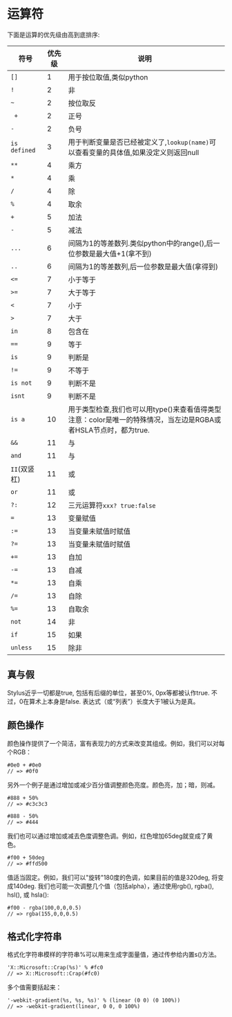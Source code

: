 # 运算符

下面是运算的优先级由高到底排序:

符号| 优先级 | 说明
---|---|---
`[]`  |1| 用于按位取值,类似python
`!`|2|非
`~ `|2| 按位取反
` +`|2|正号
 `-` |2|负号
`is defined` |3| 用于判断变量是否已经被定义了,`lookup(name)`可以查看变量的具体值,如果没定义则返回null
`**`|4| 乘方
`*` |4|乘
`/`|4|除
 `%`|4|取余
`+`|5|加法
`-`|5|减法
`...` |6|间隔为1的等差数列.类似python中的range(),后一位参数是最大值+1(拿不到)
`..`|6|间隔为1的等差数列,后一位参数是最大值(拿得到)
`<=`|7|小于等于
`>=` |7|大于等于
`<`|7|小于
`>`|7|大于
`in`|8|包含在
`== `|9|等于
`is `|9|判断是
`!= `|9|不等于
`is not`|9|判断不是
`isnt`|9|判断不是
`is a`|10|用于类型检查,我们也可以用type()来查看值得类型</br>注意：color是唯一的特殊情况，当左边是RGBA或者HSLA节点时，都为true.
`&&` |11|与
`and `|11|与
`II`(双竖杠)|11|或
`or`|11|或
`?:`|12|三元运算符`xxx? true:false`
`=` |13|变量赋值
`:= `|13|当变量未赋值时赋值
`?= `|13|当变量未赋值时赋值
`+=`|13|自加
`-= `|13|自减
`*= `|13|自乘
`/=` |13|自除
`%=`|13|自取余
`not`|14|非
`if` |15| 如果
`unless`|15| 除非

## 真与假

Stylus近乎一切都是true, 包括有后缀的单位，甚至0%, 0px等都被认作true.
不过，0在算术上本身是false.
表达式（或“列表”）长度大于1被认为是真。


## 颜色操作

颜色操作提供了一个简洁，富有表现力的方式来改变其组成。例如，我们可以对每个RGB：

```
#0e0 + #0e0
// => #0f0
```
另外一个例子是通过增加或减少百分值调整颜色亮度。颜色亮，加；暗，则减。
```
#888 + 50%
// => #c3c3c3

#888 - 50%
// => #444

```
我们也可以通过增加或减去色度调整色调。例如，红色增加65deg就变成了黄色。
```
#f00 + 50deg
// => #ffd500
```
值适当固定。例如，我们可以"旋转"180度的色调，如果目前的值是320deg, 将变成140deg.
我们也可能一次调整几个值（包括alpha），通过使用rgb(), rgba(), hsl(), 或 hsla():


```
#f00 - rgba(100,0,0,0.5)
// => rgba(155,0,0,0.5)
```

## 格式化字符串

格式化字符串模样的字符串%可以用来生成字面量值，通过传参给内置s()方法。

```
'X::Microsoft::Crap(%s)' % #fc0
// => X::Microsoft::Crap(#fc0)
```
多个值需要括起来：

```
'-webkit-gradient(%s, %s, %s)' % (linear (0 0) (0 100%))
// => -webkit-gradient(linear, 0 0, 0 100%)
```
